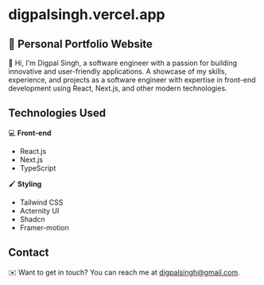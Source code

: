 digpalsingh.vercel.app
=====================
:rocket: **Personal Portfolio Website**
---------------------------
:wave: Hi, I'm Digpal Singh, a software engineer with a passion for building innovative and user-friendly applications.
A showcase of my skills, experience, and projects as a software engineer with expertise in front-end development using React, Next.js, and other modern technologies.

**Technologies Used**
--------------------
:computer: **Front-end**

* React.js
* Next.js
* TypeScript

:paintbrush: **Styling**

* Tailwind CSS
* Acternity UI
* Shadcn
* Framer-motion



**Contact**
---------
:envelope: Want to get in touch? You can reach me at [digpalsingh@gmail.com](mailto:digpalsinghmandloi1@gmail.com).

